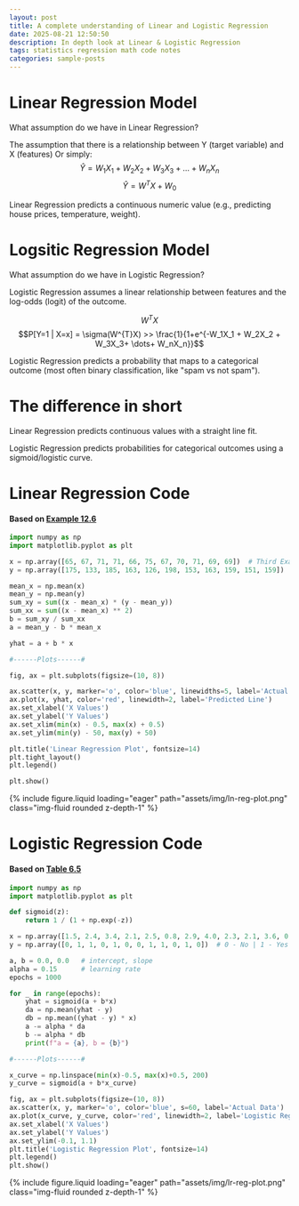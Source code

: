 ```yaml
---
layout: post
title: A complete understanding of Linear and Logistic Regression
date: 2025-08-21 12:50:50
description: In depth look at Linear & Logistic Regression
tags: statistics regression math code notes
categories: sample-posts
---
```


# Linear Regression Model

What assumption do we have in Linear Regression?

The assumption that there is a relationship between Y (target variable) and X (features)
Or simply: 
$$\hat{Y} = W_1X_1 + W_2X_2 + W_3X_3 + \dots + W_nX_n$$
$$\hat{Y} = W^{T}X + W_0$$

Linear Regression predicts a continuous numeric value (e.g., predicting house prices, temperature, weight).

# Logsitic Regression Model

What assumption do we have in Logistic Regression?

Logistic Regression assumes a linear relationship between features and the log-odds (logit) of the outcome.
 
$$W^{T}X $$
$$P[Y=1 | X=x] = \sigma(W^{T}X) >> \frac{1}{1+e^{-W_1X_1 + W_2X_2 + W_3X_3+ \dots+ W_nX_n}}$$

Logistic Regression predicts a probability that maps to a categorical outcome (most often binary classification, like "spam vs not spam").

# The difference in short
Linear Regression predicts continuous values with a straight line fit.

Logistic Regression predicts probabilities for categorical outcomes using a sigmoid/logistic curve.

# Linear Regression Code
#### Based on [Example 12.6](https://openstax.org/books/introductory-statistics-2e/pages/12-3-the-regression-equation)
```python
import numpy as np
import matplotlib.pyplot as plt

x = np.array([65, 67, 71, 71, 66, 75, 67, 70, 71, 69, 69])  # Third Exam Score
y = np.array([175, 133, 185, 163, 126, 198, 153, 163, 159, 151, 159])  # Final Exam Score

mean_x = np.mean(x)
mean_y = np.mean(y)
sum_xy = sum((x - mean_x) * (y - mean_y))
sum_xx = sum((x - mean_x) ** 2)
b = sum_xy / sum_xx
a = mean_y - b * mean_x

yhat = a + b * x

#------Plots------#

fig, ax = plt.subplots(figsize=(10, 8))

ax.scatter(x, y, marker='o', color='blue', linewidths=5, label='Actual Data')
ax.plot(x, yhat, color='red', linewidth=2, label='Predicted Line')
ax.set_xlabel('X Values')
ax.set_ylabel('Y Values')
ax.set_xlim(min(x) - 0.5, max(x) + 0.5)
ax.set_ylim(min(y) - 50, max(y) + 50)

plt.title('Linear Regression Plot', fontsize=14)
plt.tight_layout()
plt.legend()

plt.show()

```
<div class="row mt-3">
    <div class="col-sm mt-3 mt-md-0">
        {% include figure.liquid loading="eager" path="assets/img/ln-reg-plot.png" class="img-fluid rounded z-depth-1" %}
    </div>
</div>

# Logistic Regression Code
#### Based on [Table 6.5](https://openstax.org/books/principles-data-science/pages/6-2-classification-using-machine-learning)
```python
import numpy as np
import matplotlib.pyplot as plt

def sigmoid(z):
    return 1 / (1 + np.exp(-z))

x = np.array([1.5, 2.4, 3.4, 2.1, 2.5, 0.8, 2.9, 4.0, 2.3, 2.1, 3.6, 0.5])  # GPA
y = np.array([0, 1, 1, 0, 1, 0, 0, 1, 1, 0, 1, 0])  # 0 - No | 1 - Yes

a, b = 0.0, 0.0   # intercept, slope
alpha = 0.15      # learning rate
epochs = 1000

for _ in range(epochs):
    yhat = sigmoid(a + b*x)
    da = np.mean(yhat - y)
    db = np.mean((yhat - y) * x)
    a -= alpha * da
    b -= alpha * db
    print(f"a = {a}, b = {b}")

#------Plots------#

x_curve = np.linspace(min(x)-0.5, max(x)+0.5, 200)
y_curve = sigmoid(a + b*x_curve)

fig, ax = plt.subplots(figsize=(10, 8))
ax.scatter(x, y, marker='o', color='blue', s=60, label='Actual Data')
ax.plot(x_curve, y_curve, color='red', linewidth=2, label='Logistic Regression Fit')
ax.set_xlabel('X Values')
ax.set_ylabel('Y Values')
ax.set_ylim(-0.1, 1.1)
plt.title('Logistic Regression Plot', fontsize=14)
plt.legend()
plt.show()

```
<div class="row mt-3">
    <div class="col-sm mt-3 mt-md-0">
        {% include figure.liquid loading="eager" path="assets/img/lr-reg-plot.png" class="img-fluid rounded z-depth-1" %}
    </div>
</div>